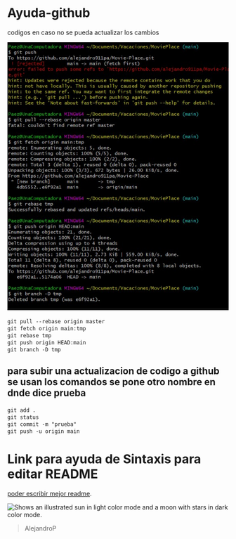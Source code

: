 # Ayuda-github
codigos en caso no se pueda actualizar los cambios

![por_si_acaso](imagen.jpg)

```
git pull --rebase origin master
git fetch origin main:tmp
git rebase tmp
git push origin HEAD:main
git branch -D tmp
```
## para subir una actualizacion de codigo a github se usan los comandos se pone otro nombre en dnde dice prueba
```
git add .
git status
git commit -m "prueba"
git push -u origin main
```
# Link para ayuda de Sintaxis para editar README
[poder escribir mejor readme](https://docs.github.com/es/get-started/writing-on-github/getting-started-with-writing-and-formatting-on-github/basic-writing-and-formatting-syntax).


<picture>
  <source media="(prefers-color-scheme: dark)" srcset="https://user-images.githubusercontent.com/25423296/163456776-7f95b81a-f1ed-45f7-b7ab-8fa810d529fa.png">
  <source media="(prefers-color-scheme: light)" srcset="https://user-images.githubusercontent.com/25423296/163456779-a8556205-d0a5-45e2-ac17-42d089e3c3f8.png">
  <img alt="Shows an illustrated sun in light color mode and a moon with stars in dark color mode." src="https://user-images.githubusercontent.com/25423296/163456779-a8556205-d0a5-45e2-ac17-42d089e3c3f8.png">
</picture>


> AlejandroP
